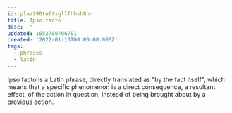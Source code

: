 ```yaml
---
id: plazt90teftsgllfhbsh8hn
title: Ipso facto
desc: ''
updated: 1652780706781
created: '2022-01-13T00:00:00.000Z'
tags:
  - phrases
  - latin
---
```


Ipso facto is a Latin phrase, directly translated as "by the fact itself", which means that a specific phenomenon is a direct consequence, a resultant effect, of the action in question, instead of being brought about by a previous action.
